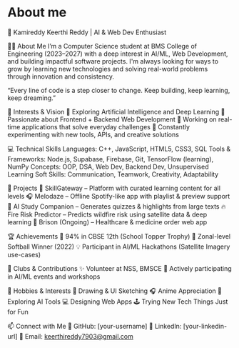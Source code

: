# About me
🚀 Kamireddy Keerthi Reddy | AI & Web Dev Enthusiast

👩‍💻 About Me
I’m a Computer Science student at BMS College of Engineering (2023–2027) with a deep interest in AI/ML, Web Development, and building impactful software projects. I'm always looking for ways to grow by learning new technologies and solving real-world problems through innovation and consistency.

“Every line of code is a step closer to change. Keep building, keep learning, keep dreaming.”

🌟 Interests & Vision
🔹 Exploring Artificial Intelligence and Deep Learning
🔹 Passionate about Frontend + Backend Web Development
🔹 Working on real-time applications that solve everyday challenges
🔹 Constantly experimenting with new tools, APIs, and creative solutions

💻 Technical Skills
Languages: C++, JavaScript, HTML5, CSS3, SQL
Tools & Frameworks: Node.js, Supabase, Firebase, Git, TensorFlow (learning), NumPy
Concepts: OOP, DSA, Web Dev, Backend Dev, Unsupervised Learning
Soft Skills: Communication, Teamwork, Creativity, Adaptability

🚀 Projects
🎯 SkillGateway – Platform with curated learning content for all levels
🎧 Melodaze – Offline Spotify-like app with playlist & preview support
🧠 AI Study Companion – Generates quizzes & highlights from large texts
🔥 Fire Risk Predictor – Predicts wildfire risk using satellite data & deep learning
💊 Brison (Ongoing) – Healthcare & medicine order web app

🏆 Achievements
🏅 94% in CBSE 12th (School Topper Trophy)
🥎 Zonal-level Softball Winner (2022)
💡 Participant in AI/ML Hackathons (Satellite Imagery use-cases)

🤝 Clubs & Contributions
✨ Volunteer at NSS, BMSCE
🚀 Actively participating in AI/ML events and workshops

🎨 Hobbies & Interests
🎨 Drawing & UI Sketching
🎧 Anime Appreciation
🧪 Exploring AI Tools
💻 Designing Web Apps
🕹️ Trying New Tech Things Just for Fun

📫 Connect with Me
🔗 GitHub: [your-username]
🔗 LinkedIn: [your-linkedin-url]
📧 Email: keerthireddy7903@gmail.com
